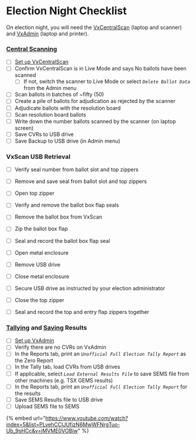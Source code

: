 # Election Night Checklist

On election night, you will need the [VxCentralScan](../central-system-setup/vxcentralscan-hardware-setup.md) (laptop and scanner) and [VxAdmin](../central-system-setup/vxadmin-hardware-setup.md) (laptop and printer).&#x20;

### [Central Scanning](scanning-ballots.md)

* [ ] [Set up VxCentralScan ](../central-system-setup/vxcentralscan-hardware-setup.md)
* [ ] Confirm VxCentralScan is in Live Mode and says No ballots have been scanned
  * [ ] If not, switch the scanner to Live Mode or select _`Delete Ballot Data`_ from the Admin menu
* [ ] Scan ballots in batches of \~fifty (50)
* [ ] Create a pile of ballots for adjudication as rejected by the scanner
* [ ] Adjudicate ballots with the resolution board
* [ ] Scan resolution board ballots
* [ ] Write down the number ballots scanned by the scanner (on laptop screen)
* [ ] Save CVRs to USB drive
* [ ] Save Backup to USB drive (in Admin menu)

### VxScan USB Retrieval

* [ ] Verify seal number from ballot slot and top zippers
* [ ] Remove and save seal from ballot slot and top zippers
* [ ] Open top zipper
* [ ] Verify and remove the ballot box flap seals
* [ ] Remove the ballot box from VxScan
* [ ] Zip the ballot box flap
* [ ] Seal and record the ballot box flap seal
* [ ] Open metal enclosure
* [ ] Remove USB drive
* [ ] Close metal enclosure
* [ ] Secure USB drive as instructed by your election administrator
* [ ] Close the top zipper
* [ ] Seal and record the top and entry flap zippers together





### [Tallying](tabulating-results.md) and [Saving](export-results.md) Results

* [ ] [Set up VxAdmin](../central-system-setup/vxadmin-hardware-setup.md)
* [ ] Verify there are no CVRs on VxAdmin
* [ ] In the Reports tab, print an _`Unofficial Full Election Tally Report`_ as the Zero Report
* [ ] In the Tally tab, load CVRs from USB drives
* [ ] If applicable, select _`Load External Results File`_ to save SEMS file from other machines (e.g. TSX GEMS results)&#x20;
* [ ] In the Reports tab, print an _`Unofficial Full Election Tally Report`_ for the results&#x20;
* [ ] Save SEMS Results file to USB drive
* [ ] Upload SEMS file to SEMS

{% embed url="https://www.youtube.com/watch?index=5&list=PLvehCClJUfizN6MwWFNrgTuo-Ub_9sHCc&v=jMVME0VOBiw" %}
